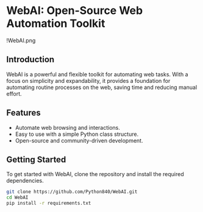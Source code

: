 # WebAI: Open-Source Web Automation Toolkit

!WebAI.png

## Introduction
WebAI is a powerful and flexible toolkit for automating web tasks. With a focus on simplicity and expandability, it provides a foundation for automating routine processes on the web, saving time and reducing manual effort.

## Features
- Automate web browsing and interactions.
- Easy to use with a simple Python class structure.
- Open-source and community-driven development.

## Getting Started
To get started with WebAI, clone the repository and install the required dependencies.

```bash
git clone https://github.com/Python840/WebAI.git
cd WebAI
pip install -r requirements.txt
